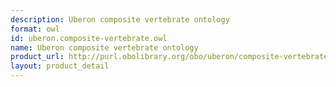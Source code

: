 ```yaml
---
description: Uberon composite vertebrate ontology
format: owl
id: uberon.composite-vertebrate.owl
name: Uberon composite vertebrate ontology
product_url: http://purl.obolibrary.org/obo/uberon/composite-vertebrate.owl
layout: product_detail
---
```

